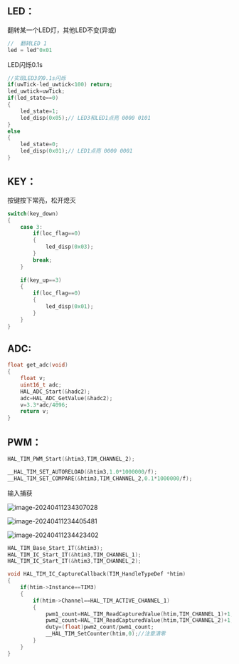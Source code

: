 ## LED：

翻转某一个LED灯，其他LED不变(异或)

```c
//	翻转LED 1
led = led^0x01
```

LED闪烁0.1s

```c
//实现LED3的0.1s闪烁
if(uwTick-led_uwtick<100) return;
led_uwtick=uwTick;
if(led_state==0)
{
    led_state=1;
    led_disp(0x05);// LED3和LED1点亮 0000 0101
}
else 
{
    led_state=0;
    led_disp(0x01);// LED1点亮 0000 0001
}
```

## KEY：

按键按下常亮，松开熄灭

```c
switch(key_down)
{
    case 3:
        if(loc_flag==0)
        {
            led_disp(0x03);
        }
        break;
	}
	
	if(key_up==3)
	{
		if(loc_flag==0)
		{
			led_disp(0x01);
		}
	}
}
```

## ADC:

```c
float get_adc(void)
{
	float v;
	uint16_t adc;
	HAL_ADC_Start(&hadc2);
	adc=HAL_ADC_GetValue(&hadc2);
	v=3.3*adc/4096;
	return v;
}
```

## PWM：

```C
HAL_TIM_PWM_Start(&htim3,TIM_CHANNEL_2);

__HAL_TIM_SET_AUTORELOAD(&htim3,1.0*1000000/f);
__HAL_TIM_SET_COMPARE(&htim3,TIM_CHANNEL_2,0.1*1000000/f);
```

输入捕获

![image-20240411234307028](C:\Users\Accelerator\AppData\Roaming\Typora\typora-user-images\image-20240411234307028.png)

![image-20240411234405481](C:\Users\Accelerator\AppData\Roaming\Typora\typora-user-images\image-20240411234405481.png)

![image-20240411234423402](C:\Users\Accelerator\AppData\Roaming\Typora\typora-user-images\image-20240411234423402.png)

```c
HAL_TIM_Base_Start_IT(&htim3);
HAL_TIM_IC_Start_IT(&htim3,TIM_CHANNEL_1);
HAL_TIM_IC_Start_IT(&htim3,TIM_CHANNEL_2);

void HAL_TIM_IC_CaptureCallback(TIM_HandleTypeDef *htim)
{
	if(htim->Instance==TIM3)
	{
		if(htim->Channel==HAL_TIM_ACTIVE_CHANNEL_1)
		{
			pwm1_count=HAL_TIM_ReadCapturedValue(htim,TIM_CHANNEL_1)+1; 
			pwm2_count=HAL_TIM_ReadCapturedValue(htim,TIM_CHANNEL_2)+1;
			duty=(float)pwm2_count/pwm1_count;
			__HAL_TIM_SetCounter(htim,0);//注意清零
		}
    }
}
```

